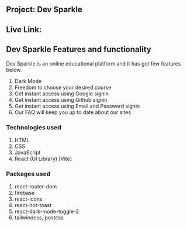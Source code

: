 ## Project: Dev Sparkle

## Live Link:

## Dev Sparkle Features and functionality

Dev Sparkle is an online educational platform and it has got few features below.

1.  Dark Mode
2.  Freedom to choose your desired course
3.  Get instant access using Google signin
4.  Get instant access using Github signin
5.  Get instant access using Email and Password signin
6.  Our FAQ will keep you up to date about our sites

### Technologies used

1.  HTML
2.  CSS
3.  JavaScript
4.  React (UI Library) [Vite]

### Packages used

1.  react-router-dom
2.  firebase
3.  react-icons
4.  react-hot-toast
5.  react-dark-mode-toggle-2
6.  tailwindcss, postcss

